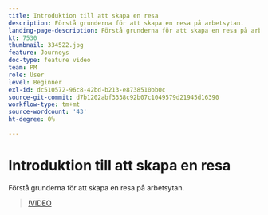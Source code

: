 ```yaml
---
title: Introduktion till att skapa en resa
description: Förstå grunderna för att skapa en resa på arbetsytan.
landing-page-description: Förstå grunderna för att skapa en resa på arbetsytan.
kt: 7530
thumbnail: 334522.jpg
feature: Journeys
doc-type: feature video
team: PM
role: User
level: Beginner
exl-id: dc510572-96c8-42bd-b213-e8738510bb0c
source-git-commit: d7b1202abf3338c92b07c1049579d21945d16390
workflow-type: tm+mt
source-wordcount: '43'
ht-degree: 0%

---
```


# Introduktion till att skapa en resa

Förstå grunderna för att skapa en resa på arbetsytan.

>[!VIDEO](https://video.tv.adobe.com/v/334522?quality=12)
